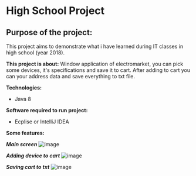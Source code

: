 # High School Project
## Purpose of the project:
This project aims to demonstrate what i have learned during IT classes in high school (year 2018).

**This project is about:** Window application of electromarket, you can pick some devices, it's specifications and save it to cart.
After adding to cart you can your address data and save everything to txt file.

**Technologies:**
- Java 8

**Software required to run project:**
- Ecplise or IntelliJ IDEA

**Some features:**

***Main screen***
![image](https://user-images.githubusercontent.com/64408066/163354187-08bb69cd-f9d0-4e2e-beaa-df8bdc104dbc.png)

***Adding device to cart***
![image](https://user-images.githubusercontent.com/64408066/163354413-0ba83def-5fd6-4b4e-916d-5a141881c1b3.png)

***Saving cart to txt***
![image](https://user-images.githubusercontent.com/64408066/163355458-b64fc3d3-6c65-4910-b334-f8cfba600280.png)
